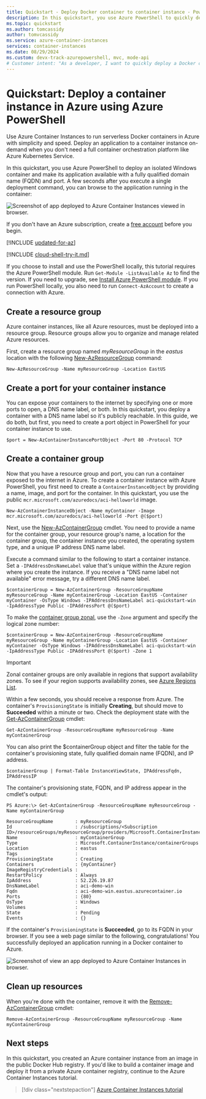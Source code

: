 ```yaml
---
title: Quickstart - Deploy Docker container to container instance - PowerShell
description: In this quickstart, you use Azure PowerShell to quickly deploy a containerized web app that runs in an isolated Azure container instance
ms.topic: quickstart
ms.author: tomcassidy
author: tomvcassidy
ms.service: azure-container-instances
services: container-instances
ms.date: 08/29/2024
ms.custom: devx-track-azurepowershell, mvc, mode-api
# Customer intent: "As a developer, I want to quickly deploy a Docker container to Azure Container Instances using PowerShell, so that I can run my containerized web application without the overhead of full container orchestration."
---
```


# Quickstart: Deploy a container instance in Azure using Azure PowerShell

Use Azure Container Instances to run serverless Docker containers in Azure with simplicity and speed. Deploy an application to a container instance on-demand when you don't need a full container orchestration platform like Azure Kubernetes Service.

In this quickstart, you use Azure PowerShell to deploy an isolated Windows container and make its application available with a fully qualified domain name (FQDN) and port. A few seconds after you execute a single deployment command, you can browse to the application running in the container:

![Screenshot of app deployed to Azure Container Instances viewed in browser.](./media/container-instances-quickstart/view-an-application-running-in-an-azure-container-instance.png)

If you don't have an Azure subscription, create a [free account](https://azure.microsoft.com/free/) before you begin.

[!INCLUDE [updated-for-az](~/reusable-content/ce-skilling/azure/includes/updated-for-az.md)]

[!INCLUDE [cloud-shell-try-it.md](~/reusable-content/ce-skilling/azure/includes/cloud-shell-try-it.md)]

If you choose to install and use the PowerShell locally, this tutorial requires the Azure PowerShell module. Run `Get-Module -ListAvailable Az` to find the version. If you need to upgrade, see [Install Azure PowerShell module](/powershell/azure/install-azure-powershell). If you run PowerShell locally, you also need to run `Connect-AzAccount` to create a connection with Azure.

## Create a resource group

Azure container instances, like all Azure resources, must be deployed into a resource group. Resource groups allow you to organize and manage related Azure resources.

First, create a resource group named *myResourceGroup* in the *eastus* location with the following [New-AzResourceGroup][New-AzResourceGroup] command:

```azurepowershell-interactive
New-AzResourceGroup -Name myResourceGroup -Location EastUS
```

## Create a port for your container instance

You can expose your containers to the internet by specifying one or more ports to open, a DNS name label, or both. In this quickstart, you deploy a container with a DNS name label so it's publicly reachable. In this guide, we do both, but first, you need to create a port object in PowerShell for your container instance to use.

```azurepowershell-interactive
$port = New-AzContainerInstancePortObject -Port 80 -Protocol TCP
```

## Create a container group

Now that you have a resource group and port, you can run a container exposed to the internet in Azure. To create a container instance with Azure PowerShell, you first need to create a `ContainerInstanceObject` by providing a name, image, and port for the container. In this quickstart, you use the public `mcr.microsoft.com/azuredocs/aci-helloworld` image.

```azurepowershell-interactive
New-AzContainerInstanceObject -Name myContainer -Image mcr.microsoft.com/azuredocs/aci-helloworld -Port @($port)
```

Next, use the [New-AzContainerGroup][New-AzContainerGroup] cmdlet. You need to provide a name for the container group, your resource group's name, a location for the container group, the container instance you created, the operating system type, and a unique IP address DNS name label.

Execute a command similar to the following to start a container instance. Set a `-IPAddressDnsNameLabel` value that's unique within the Azure region where you create the instance. If you receive a "DNS name label not available" error message, try a different DNS name label.

```azurepowershell-interactive
$containerGroup = New-AzContainerGroup -ResourceGroupName myResourceGroup -Name myContainerGroup -Location EastUS -Container myContainer -OsType Windows -IPAddressDnsNameLabel aci-quickstart-win -IpAddressType Public -IPAddressPort @($port)
```

To make the [container group zonal](/azure/reliability/reliability-container-instances#availability-zone-support), use the `-Zone` argument and specify the logical zone number:

```azurepowershell-interactive
$containerGroup = New-AzContainerGroup -ResourceGroupName myResourceGroup -Name myContainerGroup -Location EastUS -Container myContainer -OsType Windows -IPAddressDnsNameLabel aci-quickstart-win -IpAddressType Public -IPAddressPort @($port) -Zone 1
```

> [!IMPORTANT]
> Zonal container groups are only available in regions that support availability zones. To see if your region supports availability zones, see [Azure Regions List](/azure/reliability/regions-list).

Within a few seconds, you should receive a response from Azure. The container's `ProvisioningState` is initially **Creating**, but should move to **Succeeded** within a minute or two. Check the deployment state with the [Get-AzContainerGroup][Get-AzContainerGroup] cmdlet:

```azurepowershell-interactive
Get-AzContainerGroup -ResourceGroupName myResourceGroup -Name myContainerGroup
```

You can also print the $containerGroup object and filter the table for the container's provisioning state, fully qualified domain name (FQDN), and IP address.

```azurepowershell-interactive
$containerGroup | Format-Table InstanceViewState, IPAddressFqdn, IPAddressIP
```

The container's provisioning state, FQDN, and IP address appear in the cmdlet's output:

```console
PS Azure:\> Get-AzContainerGroup -ResourceGroupName myResourceGroup -Name myContainerGroup

ResourceGroupName        : myResourceGroup
Id                       : /subscriptions/<Subscription ID>/resourceGroups/myResourceGroup/providers/Microsoft.ContainerInstance/containerGroups/myContainerGroup
Name                     : myContainerGroup
Type                     : Microsoft.ContainerInstance/containerGroups
Location                 : eastus
Tags                     :
ProvisioningState        : Creating
Containers               : {myContainer}
ImageRegistryCredentials :
RestartPolicy            : Always
IpAddress                : 52.226.19.87
DnsNameLabel             : aci-demo-win
Fqdn                     : aci-demo-win.eastus.azurecontainer.io
Ports                    : {80}
OsType                   : Windows
Volumes                  :
State                    : Pending
Events                   : {}
```

If the container's `ProvisioningState` is **Succeeded**, go to its FQDN in your browser. If you see a web page similar to the following, congratulations! You successfully deployed an application running in a Docker container to Azure.

![Screenshot of view an app deployed to Azure Container Instances in browser.](./media/container-instances-quickstart/view-an-application-running-in-an-azure-container-instance.png)

## Clean up resources

When you're done with the container, remove it with the [Remove-AzContainerGroup][Remove-AzContainerGroup] cmdlet:

```azurepowershell-interactive
Remove-AzContainerGroup -ResourceGroupName myResourceGroup -Name myContainerGroup
```

## Next steps

In this quickstart, you created an Azure container instance from an image in the public Docker Hub registry. If you'd like to build a container image and deploy it from a private Azure container registry, continue to the Azure Container Instances tutorial.

> [!div class="nextstepaction"]
> [Azure Container Instances tutorial](./container-instances-tutorial-prepare-app.md)

<!-- LINKS -->
[New-AzResourceGroup]: /powershell/module/az.resources/new-Azresourcegroup
[New-AzContainerGroup]: /powershell/module/az.containerinstance/new-Azcontainergroup
[Get-AzContainerGroup]: /powershell/module/az.containerinstance/get-Azcontainergroup
[Remove-AzContainerGroup]: /powershell/module/az.containerinstance/remove-Azcontainergroup
